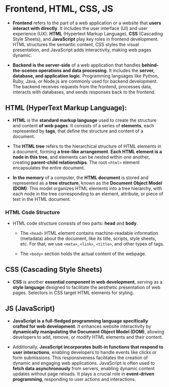 # Frontend, HTML, CSS, JS

- **Frontend** refers to the part of a web application or a website that **users interact with directly**. It includes the user interface (UI) and user experience (UX). **HTML** (Hypertext Markup Language), **CSS** (Cascading Style Sheets), and **JavaScript** play key roles in frontend development. HTML structures the semantic content, CSS styles the visual presentation, and JavaScript adds interactivity, making web pages dynamic.

- **Backend is the server-side** of a web application that handles **behind-the-scenes operations and data processing**. It includes the **server, database, and application logic**. Programming languages like Python, Ruby, Java, or Node.js are commonly used for backend development. The backend receives requests from the frontend, processes data, interacts with databases, and sends responses back to the frontend.

## HTML (HyperText Markup Language):

- **HTML** is the **standard markup language** used to create the structure and content **of web pages**. It consists of a series of **elements**, each represented by **tags**, that define the structure and content of a document.

- The **HTML tree** refers to the hierarchical structure of HTML elements in a document, forming **a tree-like arrangement**. **Each HTML element is a node in this tree**, and elements can be nested within one another, creating **parent-child relationships**. The root `<html>` element encapsulates the entire document.

- **In the memory** of a computer, the **HTML document** is stored and represented as a **tree structure**, known as the **Document Object Model (DOM)**. This model organizes HTML elements into a tree hierarchy, with each node in the tree corresponding to an element, attribute, or piece of text in the HTML document.

### HTML Code Structure

- HTML code structure consists of two parts: **head** and **body**.

  - The `<head>` HTML element contains machine-readable information (metadata) about the document, like its title, scripts, style sheets, etc. For that, we use `<meta>`, `<link>`, `<title>`, and other types of tags.

  - The `<body>` section holds the actual content of the webpage.

## CSS (Cascading Style Sheets)

- **CSS** is another **essential component in web development**, serving as a **style language** designed to facilitate the aesthetic presentation of web pages. Selectors in CSS target HTML elements for styling.

## JS (JavaScript)

- **JavaScript is a full-fledged programming language specifically crafted for web development**. It enhances website interactivity by **dynamically manipulating the Document Object Model (DOM)**, allowing developers to add, remove, or modify HTML elements and their content.

- Additionally, **JavaScript incorporates built-in functions that respond to user interactions**, enabling developers to handle events like clicks or form submissions. This responsiveness facilitates the creation of dynamic and engaging web applications. JavaScript is often used to **fetch data asynchronously** from servers, enabling dynamic content updates without page reloads. It plays a crucial role in **event-driven programming**, responding to user actions and interactions.
